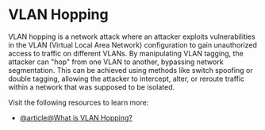 # VLAN Hopping

VLAN hopping is a network attack where an attacker exploits vulnerabilities in the VLAN (Virtual Local Area Network) configuration to gain unauthorized access to traffic on different VLANs. By manipulating VLAN tagging, the attacker can "hop" from one VLAN to another, bypassing network segmentation. This can be achieved using methods like switch spoofing or double tagging, allowing the attacker to intercept, alter, or reroute traffic within a network that was supposed to be isolated.

Visit the following resources to learn more:

- [@article@What is VLAN Hopping?](https://www.packetlabs.net/posts/what-is-vlan-hopping/)